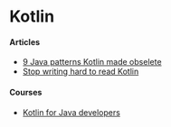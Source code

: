 # Kotlin

#### Articles

* [9 Java patterns Kotlin made obselete](https://spitzbueb.medium.com/9-java-patterns-in-kotlin-eac0cca1599f)
* [Stop writing hard to read Kotlin](https://towardsdev.com/stop-writing-hard-to-read-kotlin-900842fb82f)

#### Courses

* [Kotlin for Java developers](https://www.coursera.org/learn/kotlin-for-java-developers)
